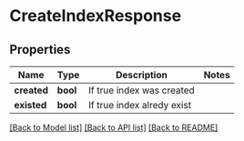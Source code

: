 # CreateIndexResponse

## Properties

Name | Type | Description | Notes
------------ | ------------- | ------------- | -------------
**created** | **bool** | If true index was created | 
**existed** | **bool** | If true index alredy exist | 

[[Back to Model list]](../README.md#documentation-for-models) [[Back to API list]](../README.md#documentation-for-api-endpoints) [[Back to README]](../README.md)


